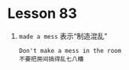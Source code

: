 # Lesson 83

1. `made a mess` 表示“制造混乱”

   ```
   Don't make a mess in the room
   不要把房间搞得乱七八糟
   ```
